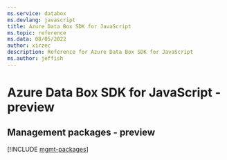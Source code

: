 ```yaml
---
ms.service: databox
ms.devlang: javascript
title: Azure Data Box SDK for JavaScript
ms.topic: reference
ms.data: 08/05/2022
author: xirzec
description: Reference for Azure Data Box SDK for JavaScript
ms.author: jeffish
---
```

# Azure Data Box SDK for JavaScript - preview

## Management packages - preview
[!INCLUDE [mgmt-packages](data-box-mgmt-index.md)]